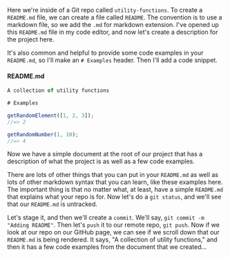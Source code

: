 Here we're inside of a Git repo called `utility-functions`. To create a `README.md` file, we can create a file called `README`. The convention is to use a markdown file, so we add the `.md` for markdown extension. I've opened up this `README.md` file in my code editor, and now let's create a description for the project here.

It's also common and helpful to provide some code examples in your `README.md`, so I'll make an `# Examples` header. Then I'll add a code snippet. 

#### README.md
```javascript
A collection of utility functions

# Examples

getRandomElement([1, 2, 3]);
//=> 2

getRandomNumber(1, 10);
//=> 4
```

Now we have a simple document at the root of our project that has a description of what the project is as well as a few code examples.

There are lots of other things that you can put in your `README.md` as well as lots of other markdown syntax that you can learn, like these examples here. The important thing is that no matter what, at least, have a simple `README.md` that explains what your repo is for. Now let's do a `git status`, and we'll see that our `README.md` is untracked.

Let's stage it, and then we'll create a `commit`. We'll say, `git commit -m "Adding README"`. Then let's `push` it to our remote repo, `git push`. Now if we look at our repo on our GitHub page, we can see if we scroll down that our `README.md` is being rendered. It says, "A collection of utility functions," and then it has a few code examples from the document that we created...